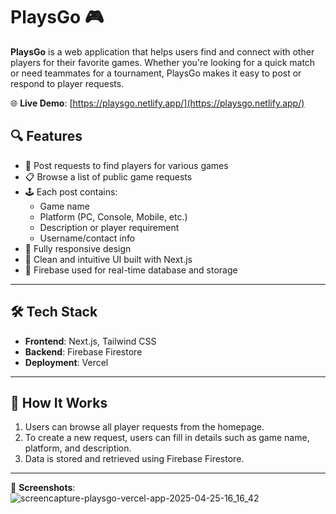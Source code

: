 # PlaysGo 🎮

**PlaysGo** is a web application that helps users find and connect with other players for their favorite games. Whether you're looking for a quick match or need teammates for a tournament, PlaysGo makes it easy to post or respond to player requests.

🌐 **Live Demo**: [https://playsgo.netlify.app/](https://playsgo.netlify.app/)

## 🔍 Features

- 🎯 Post requests to find players for various games  
- 📋 Browse a list of public game requests  
- 🕹️ Each post contains:
  - Game name
  - Platform (PC, Console, Mobile, etc.)
  - Description or player requirement
  - Username/contact info
- 📱 Fully responsive design  
- 🧩 Clean and intuitive UI built with Next.js  
- 🔐 Firebase used for real-time database and storage

---

## 🛠️ Tech Stack

- **Frontend**: Next.js, Tailwind CSS  
- **Backend**: Firebase Firestore  
- **Deployment**: Vercel

---

## 🧪 How It Works

1. Users can browse all player requests from the homepage.
2. To create a new request, users can fill in details such as game name, platform, and description.
3. Data is stored and retrieved using Firebase Firestore.

---
📸 **Screenshots**:  
![screencapture-playsgo-vercel-app-2025-04-25-16_16_42](https://github.com/user-attachments/assets/daf50389-df3f-46b0-abdf-b13fcf36c2a8)

